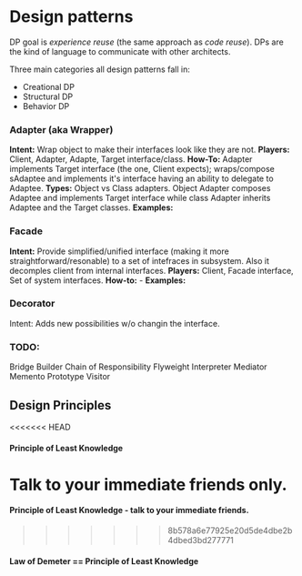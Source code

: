 # Design patterns
  DP goal is *experience reuse* (the same approach as *code reuse*). DPs are the kind of language to communicate with other architects.


 Three main categories all design patterns fall in:
 * Creational DP
 * Structural DP
 * Behavior DP

### Adapter (aka Wrapper)
**Intent:** Wrap object to make their interfaces look like they are not.
**Players:** Client, Adapter, Adapte, Target interface/class.
**How-To:** Adapter implements Target interface (the one, Client expects); wraps/compose sAdaptee and implements it's interface having an ability to delegate to Adaptee.
**Types:** Object vs Class adapters. Object Adapter composes Adaptee and implements Target interface while class Adapter inherits Adaptee and the Target classes.
**Examples:** 


### Facade
**Intent:** Provide simplified/unified interface (making it more straightforward/resonable) to a set of intefraces in subsystem. Also it decomples client from internal interfaces.
**Players:** Client, Facade interface, Set of system interfaces.
**How-to:** -
**Examples:**

### Decorator
Intent: Adds new possibilities w/o changin the interface.



### TODO:
Bridge
Builder
Chain of Responsibility
Flyweight
Interpreter
Mediator
Memento
Prototype
Visitor


## Design Principles
<<<<<<< HEAD
#### Principle of Least Knowledge
Talk to your immediate friends only.
=======
#### Principle of Least Knowledge - talk to your immediate friends.
>>>>>>> 8b578a6e77925e20d5de4dbe2b4dbed3bd277771
#### Law of Demeter == Principle of Least Knowledge